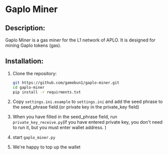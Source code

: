# Gaplo Miner

## Description:

Gaplo Miner is a gas miner for the L1 network of APLO. It is designed for mining Gaplo tokens (gas).

## Installation:

1. Clone the repository:
   ```bash
   git https://github.com/gamebun1/gaplo-miner.git
   cd gaplo-miner
   pip install -r requirments.txt
    ```

2. Copy `settings.ini.example` to `settings.ini` and add the seed phrase to the seed_phrase field.(or private key in the private_key field)

3. When you have filled in the seed_phrase field, run `private_key_receive.py`(if you have entered private key, you don't need to run it, but you must enter wallet address. )

4. start `gaplo_miner.py`

5. We're happy to top up the wallet
